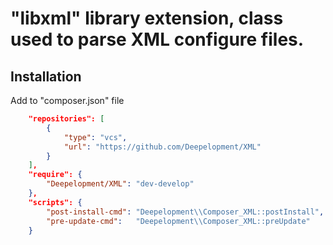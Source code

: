 # "libxml" library extension, class used to parse XML configure files.

## Installation

Add to "composer.json" file

``` json
    "repositories": [
        {
            "type": "vcs",
            "url": "https://github.com/Deepelopment/XML"
        }
    ],
    "require": {
        "Deepelopment/XML": "dev-develop"
    },
    "scripts": {
        "post-install-cmd": "Deepelopment\\Composer_XML::postInstall",
        "pre-update-cmd":   "Deepelopment\\Composer_XML::preUpdate"
    }
```

